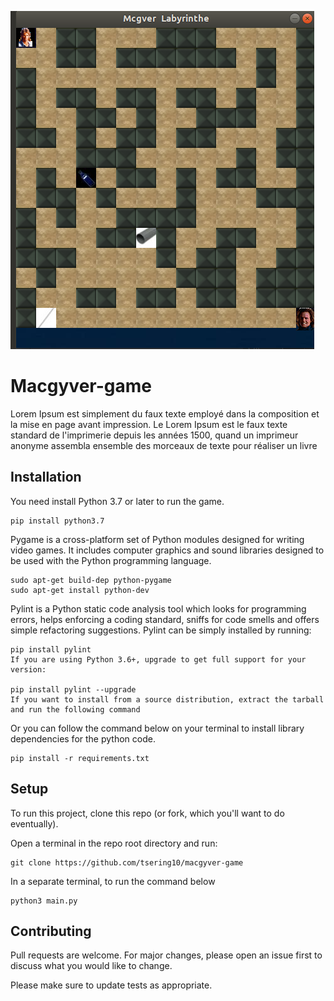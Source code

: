 


![alt text][logo]

[logo]: https://github.com/tsering10/macgyver-game/blob/master/images/logo.png "Logo Title Text 2"





# Macgyver-game

Lorem Ipsum est simplement du faux texte employé dans la composition et la mise en page avant impression. Le Lorem Ipsum est le faux texte standard de l'imprimerie depuis les années 1500, quand un imprimeur anonyme assembla ensemble des morceaux de texte pour réaliser un livre
## Installation

You need install Python 3.7 or later to run the game. 

```
pip install python3.7 
```

Pygame is a cross-platform set of Python modules designed for writing video games. It includes computer graphics and sound libraries designed to be used with the Python programming language. 

```
sudo apt-get build-dep python-pygame
sudo apt-get install python-dev

```

Pylint is a Python static code analysis tool which looks for programming errors, helps enforcing a coding standard, sniffs for code smells and offers simple refactoring suggestions. 
Pylint can be simply installed by running:

```
pip install pylint
If you are using Python 3.6+, upgrade to get full support for your version:

pip install pylint --upgrade
If you want to install from a source distribution, extract the tarball and run the following command
```

Or you can follow the command below on your terminal to install library dependencies for the python code. 
```
pip install -r requirements.txt
```


## Setup
To run this project, clone this repo (or fork, which you'll want to do eventually).

Open a terminal in the repo root directory and run:
```
git clone https://github.com/tsering10/macgyver-game
```
In a separate terminal, to run the command below 
```
python3 main.py
```


## Contributing
Pull requests are welcome. For major changes, please open an issue first to discuss what you would like to change.

Please make sure to update tests as appropriate.


